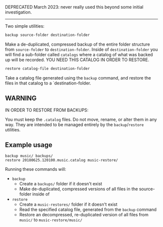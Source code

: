 DEPRECATED March 2023: never really used this beyond some initial investigation.

---

Two simple utilities:

```bash
backup source-folder destination-folder
```

Make a de-duplicated, compressed backup of the entire folder structure from
`source-folder` to `destination-folder`. Inside of `destination-folder` you will
find a sub-folder called `catalogs` where a catalog of what was backed up will
be recorded. YOU NEED THIS CATALOG IN ORDER TO RESTORE.

```bash
restore catalog-file destination-folder
```

Take a catalog file generated using the `backup` command, and restore the files
in that catalog to a `destination-folder.

## WARNING

IN ORDER TO RESTORE FROM BACKUPS:

You must keep the `.catalog` files. Do not move, rename, or alter them in any
way. They are intended to be managed entirely by the `backup`/`restore`
utilities.

## Example usage

```shell
backup music/ backups/
restore 20180625.120100.music.catalog music-restore/
```

Running these commands will:

* `backup`
  * Create a `backups/` folder if it doesn't exist
  * Make de-duplicated, compressed versions of all files in the source-folder inside of
* `restore`
  * Create a `music-restores/` folder if it doesn't exist
  * Read the specified catalog file, generated from the `backup` command
  * Restore an decompressed, re-duplicated version of all files from `music/`
    to `music-restore/music/`
